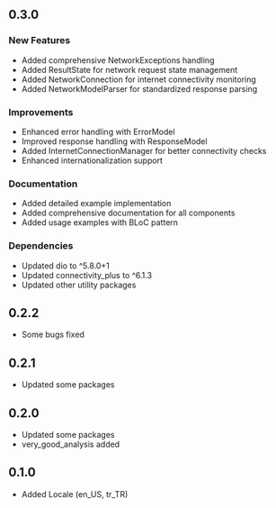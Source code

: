 ## 0.3.0

### New Features
- Added comprehensive NetworkExceptions handling
- Added ResultState for network request state management
- Added NetworkConnection for internet connectivity monitoring
- Added NetworkModelParser for standardized response parsing

### Improvements
- Enhanced error handling with ErrorModel
- Improved response handling with ResponseModel
- Added InternetConnectionManager for better connectivity checks
- Enhanced internationalization support

### Documentation
- Added detailed example implementation
- Added comprehensive documentation for all components
- Added usage examples with BLoC pattern

### Dependencies
- Updated dio to ^5.8.0+1
- Updated connectivity_plus to ^6.1.3
- Updated other utility packages

## 0.2.2

- Some bugs fixed

## 0.2.1

- Updated some packages

## 0.2.0

- Updated some packages
- very_good_analysis added

## 0.1.0

- Added Locale (en_US, tr_TR)
